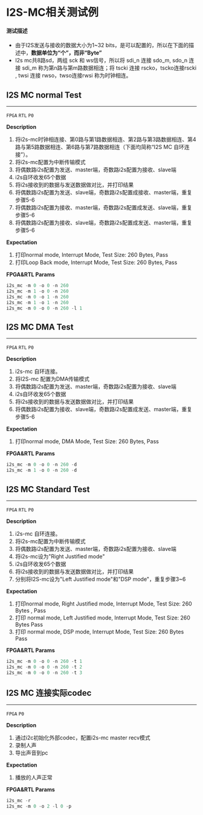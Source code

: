 # I2S-MC相关测试例
#### 测试描述

* 由于I2S发送与接收的数据大小为1~32 bits，是可以配置的，所以在下面的描述中，**数据单位为“个”，而非“Byte”**
* I2s mc共8路sd，两组 sck 和 ws信号，所以将 sdi_n 连接 sdo_m, sdo_n 连接 sdi_m 称为第n路与第m路数据相连；将 tscki 连接 rscko，tscko连接rscki ,  twsi 连接 rwso，twso连接rwsi  称为时钟相连。 

## I2S MC normal Test

----
`FPGA` `RTL` `P0`

**Description**

1. 将i2s-mc时钟相连接、第0路与第1路数据相连、第2路与第3路数据相连、第4路与第5路数据相连、第6路与第7路数据相连（下面均简称“I2S MC 自环连接”）。
2. 将i2s-mc配置为中断传输模式
3. 将偶数路i2s配置为发送、master端，奇数路i2s配置为接收、slave端
5. i2s自环收发65个数据
6. 将i2s接收到的数据与发送数据做对比，并打印结果
7. 将偶数路i2s配置为发送、slave端，奇数路i2s配置成接收、master端，重复步骤5-6
8. 将偶数路i2s配置为接收、master端，奇数路i2s配置成发送、slave端，重复步骤5-6
9. 将偶数路i2s配置为接收、slave端，奇数路i2s配置成发送、master端，重复步骤5-6

**Expectation**

1. 打印normal mode, Interrupt Mode, Test Size: 260 Bytes,  Pass
1. 打印Loop Back mode, Interrupt Mode, Test Size: 260 Bytes,  Pass

**FPGA&RTL Params**

```c
i2s_mc -m 0 -o 0 -n 260
i2s_mc -m 1 -o 0 -n 260
i2s_mc -m 0 -o 1 -n 260
i2s_mc -m 1 -o 1 -n 260
i2s_mc -m 0 -o 0 -n 260 -l 1
```


## I2S MC DMA Test

----
`FPGA` `RTL` `P0`

**Description**

1. i2s-mc 自环连接。
2. 将I2S-mc 配置为DMA传输模式
3. 将偶数路i2s配置为发送、master端，奇数路i2s配置为接收、slave端
4. i2s自环收发65个数据
5. 将i2s接收到的数据与发送数据做对比，并打印结果
6. 将偶数路i2s配置为接收、slave端，奇数路i2s配置成发送、master端，重复步骤5-6

**Expectation**

1. 打印normal mode, DMA Mode, Test Size: 260 Bytes,  Pass

**FPGA&RTL Params**

```c
i2s_mc -m 0 -o 0 -n 260 -d
i2s_mc -m 1 -o 0 -n 260 -d
```

## I2S MC Standard Test

----
`FPGA` `RTL` `P0`

**Description**

1. i2s-mc 自环连接。
2. 将i2s-mc配置为中断传输模式
3. 将偶数路i2s配置为发送、master端，奇数路i2s配置为接收、slave端
4. 将i2s-mc设为"Right Justified mode"
5. i2s自环收发65个数据
6. 将i2s接收到的数据与发送数据做对比，并打印结果
7. 分别将I2S-mc设为"Left Justified mode"和"DSP mode"，重复步骤3~6

**Expectation**

1. 打印normal mode, Right Justified mode, Interrupt Mode, Test Size: 260 Bytes , Pass
1. 打印 normal  mode, Left Justified mode, Interrupt Mode, Test Size: 260 Bytes Pass
1. 打印 normal  mode, DSP mode, Interrupt Mode, Test Size: 260 Bytes Pass

**FPGA&RTL Params**

```c
i2s_mc -m 0 -o 0 -n 260 -t 1
i2s_mc -m 0 -o 0 -n 260 -t 2
i2s_mc -m 0 -o 0 -n 260 -t 3
```
## I2S MC 连接实际codec

----
`FPGA` `P0`

**Description**

1. 通过i2c初始化外部codec，配置i2s-mc master  recv模式
2. 录制人声
3. 导出声音到pc

**Expectation**

1. 播放的人声正常

**FPGA&RTL Params**

```c
i2s_mc -r
i2s_mc -m 0 -o 2 -l 0 -p
```

